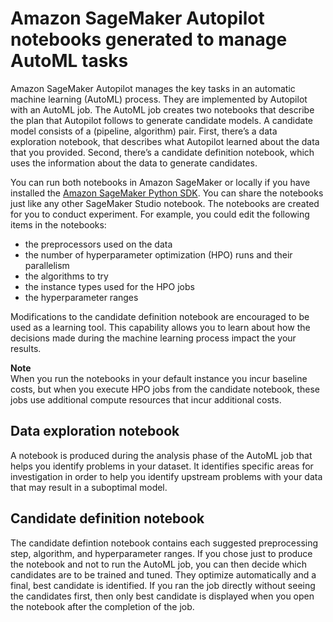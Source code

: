 # Amazon SageMaker Autopilot notebooks generated to manage AutoML tasks<a name="autopilot-automate-model-development-notebook-output"></a>

Amazon SageMaker Autopilot manages the key tasks in an automatic machine learning \(AutoML\) process\. They are implemented by Autopilot with an AutoML job\. The AutoML job creates two notebooks that describe the plan that Autopilot follows to generate candidate models\. A candidate model consists of a \(pipeline, algorithm\) pair\. First, there’s a data exploration notebook, that describes what Autopilot learned about the data that you provided\. Second, there’s a candidate definition notebook, which uses the information about the data to generate candidates\. 

You can run both notebooks in Amazon SageMaker or locally if you have installed the [Amazon SageMaker Python SDK](https://sagemaker.readthedocs.io)\. You can share the notebooks just like any other SageMaker Studio notebook\. The notebooks are created for you to conduct experiment\. For example, you could edit the following items in the notebooks:
+ the preprocessors used on the data 
+ the number of hyperparameter optimization \(HPO\) runs and their parallelism
+ the algorithms to try
+ the instance types used for the HPO jobs
+ the hyperparameter ranges

Modifications to the candidate definition notebook are encouraged to be used as a learning tool\. This capability allows you to learn about how the decisions made during the machine learning process impact the your results\. 

**Note**  
When you run the notebooks in your default instance you incur baseline costs, but when you execute HPO jobs from the candidate notebook, these jobs use additional compute resources that incur additional costs\. 

## Data exploration notebook<a name="data-exploration-notebook"></a>

A notebook is produced during the analysis phase of the AutoML job that helps you identify problems in your dataset\. It identifies specific areas for investigation in order to help you identify upstream problems with your data that may result in a suboptimal model\. 

## Candidate definition notebook<a name="candidate-generation-notebook"></a>

The candidate defintion notebook contains each suggested preprocessing step, algorithm, and hyperparameter ranges\. If you chose just to produce the notebook and not to run the AutoML job, you can then decide which candidates are to be trained and tuned\. They optimize automatically and a final, best candidate is identified\. If you ran the job directly without seeing the candidates first, then only best candidate is displayed when you open the notebook after the completion of the job\.